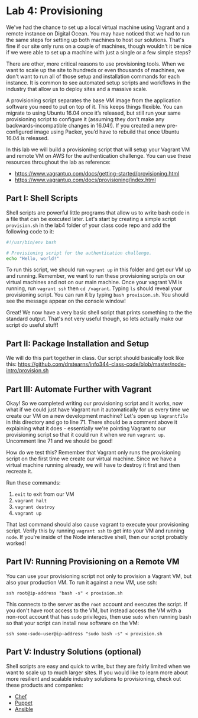 # Lab 4: Provisioning

We've had the chance to set up a local virtual machine using Vagrant and a 
remote instance on Digital Ocean. You may have noticed that we had to run
the same steps for setting up both machines to host our solutions. That's
fine if our site only runs on a couple of machines, though wouldn't it be nice
if we were able to set up a machine with just a single or a few simple steps?

There are other, more critical reasons to use provisioning tools. When we want
to scale up the site to hundreds or even thousands of machines, we don't want 
to run all of those setup and installation commands for each instance. It is
common to see automated setup scripts and workflows in the industry that allow
us to deploy sites and a massive scale.

A provisioning script separates the base VM 
image from the application software you need to put on top of it. This keeps 
things flexible. You can migrate to using Ubuntu 16.04 once it’s released,
but still run your same provisioning script to configure it (assuming they 
don't make any backwards-incompatible changes in 16.04!). If you created a new 
pre-configured image using Packer, you’d have to rebuild that once Ubuntu 16.04
is released.
 
In this lab we will build a provisioning script that will setup your Vagrant VM
and remote VM on AWS for the authentication challenge. You can use these
resources throughout the lab as reference:

- https://www.vagrantup.com/docs/getting-started/provisioning.html
- https://www.vagrantup.com/docs/provisioning/index.html

## Part I: Shell Scripts

Shell scripts are powerful little programs that allow us to write bash code in
a file that can be executed later. Let's start by creating a simple script
`provision.sh` in the lab4 folder of your class code repo and add the 
following code to it:

```bash
#!/usr/bin/env bash

# Provisioning script for the authentication challenge.
echo "Hello, world!"
```

To run this script, we should run `vagrant up` in this folder and get our
VM up and running. Remember, we want to run these provisioning scripts on our
virtual machines and not on our main machine. Once your vagrant VM is running,
run `vagrant ssh` then `cd /vagrant`. Typing `ls` should reveal your
provisioning script. You can run it by typing `bash provision.sh`. You should
see the message appear on the console window!

Great! We now have a very basic shell script that prints something to the
the standard output. That's not very useful though, so lets actually make our
script do useful stuff!

## Part II: Package Installation and Setup

We will do this part together in class. Our script should basically look
like this: https://github.com/drstearns/info344-class-code/blob/master/node-intro/provision.sh

## Part III: Automate Further with Vagrant

Okay! So we completed writing our provisioning script and it works, now what
if we could just have Vagrant run it automatically for us every time we create
our VM on a new development machine? Let's open up `Vagrantfile` in this
directory and go to line 71. There should be a comment above it explaining what
it does - essentially we're pointing Vagrant to our provisioning script so that
it could run it when we run `vagrant up`. Uncomment line 71 and we should be
good!

How do we test this? Remember that Vagrant only runs the provisioning script
on the first time we create our virtual machine. Since we have a virtual
machine running already, we will have to destroy it first and then recreate it.

Run these commands:
1. `exit` to exit from our VM 
2. `vagrant halt`
3. `vagrant destroy`
4. `vagrant up`

That last command should also cause vagrant to execute your provisioning script.
Verify this by running `vagrant ssh` to get into your VM and running `node`.
If you're inside of the Node interactive shell, then our script probably worked!

## Part IV: Running Provisioning on a Remote VM

You can use your provisioning script not only to provision a Vagrant VM, but also your production VM.
To run it against a new VM, use ssh:

`ssh root@ip-address "bash -s" < provision.sh`

This connects to the server as the `root` account and executes the script.
If you don't have root access to the VM, but instead access the VM with a non-root
account that has `sudo` privileges, then use `sudo` when running bash so that
your script can install new software on the VM:

`ssh some-sudo-user@ip-address "sudo bash -s" < provision.sh`

## Part V: Industry Solutions (optional)

Shell scripts are easy and quick to write, but they are fairly limited when we
want to scale up to much larger sites. If you would like to learn more about
more resilient and scalable industry solutions to provisioning, check out these
products and companies:

- [Chef](https://www.chef.io/)
- [Puppet](https://puppetlabs.com/)
- [Ansible](http://www.ansible.com/)
